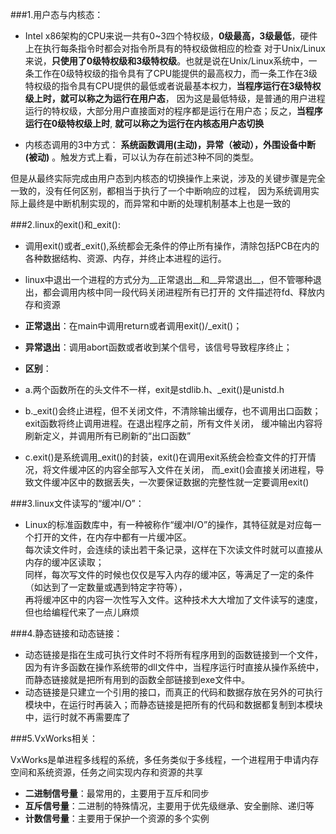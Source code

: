 ###1.用户态与内核态：
* Intel x86架构的CPU来说一共有0~3四个特权级，__0级最高，3级最低__，硬件上在执行每条指令时都会对指令所具有的特权级做相应的检查
  对于Unix/Linux来说，__只使用了0级特权级和3级特权级__。也就是说在Unix/Linux系统中，一条工作在0级特权级的指令具有了CPU能提供的最高权力，而一条工作在3级特权级的指令具有CPU提供的最低或者说最基本权力，__当程序运行在3级特权级上时，就可以称之为运行在用户态__，
  因为这是最低特级，是普通的用户进程运行的特权级，大部分用户直接面对的程序都是运行在用户态；反之，__当程序运行在0级特权级上时__,
  __就可以称之为运行在内核态用户态切换__

* 内核态调用的3中方式：
  __系统函数调用(主动)，异常（被动），外围设备中断(被动)__ 。触发方式上看，可以认为存在前述3种不同的类型。

>
但是从最终实际完成由用户态到内核态的切换操作上来说，涉及的关键步骤是完全一致的，没有任何区别，都相当于执行了一个中断响应的过程，
因为系统调用实际上最终是中断机制实现的，而异常和中断的处理机制基本上也是一致的

###2.linux的exit()和_exit():
* 调用exit()或者_exit(),系统都会无条件的停止所有操作，清除包括PCB在内的各种数据结构、资源、内存，并终止本进程的运行。
* linux中退出一个进程的方式分为__正常退出__和__异常退出__，但不管哪种退出，都会调用内核中同一段代码关闭进程所有已打开的
  文件描述符fd、释放内存和资源
* __正常退出__：在main中调用return或者调用exit()/_exit()；
* __异常退出__：调用abort函数或者收到某个信号，该信号导致程序终止；

* __区别__：
 * a.两个函数所在的头文件不一样，exit是stdlib.h、_exit()是unistd.h
 * b._exit()会终止进程，但不关闭文件，不清除输出缓存，也不调用出口函数；exit函数将终止调用进程。在退出程序之前，所有文件关闭，
    缓冲输出内容将刷新定义，并调用所有已刷新的“出口函数”
 * c.exit()是系统调用_exit()的封装，exit()在调用exit系统会检查文件的打开情况，将文件缓冲区的内容全部写入文件在关闭，
    而_exit()会直接关闭进程，导致文件缓冲区中的数据丢失，一次要保证数据的完整性就一定要调用exit()
  
###3.linux文件读写的“缓冲I/O”：
* Linux的标准函数库中，有一种被称作“缓冲I/O”的操作，其特征就是对应每一个打开的文件，在内存中都有一片缓冲区。  
  每次读文件时，会连续的读出若干条记录，这样在下次读文件时就可以直接从内存的缓冲区读取；   
  同样，每次写文件的时候也仅仅是写入内存的缓冲区，等满足了一定的条件（如达到了一定数量或遇到特定字符等），  
  再将缓冲区中的内容一次性写入文件。这种技术大大增加了文件读写的速度，但也给编程代来了一点儿麻烦    
  
###4.静态链接和动态链接：
>
  * 动态链接是指在生成可执行文件时不将所有程序用到的函数链接到一个文件，因为有许多函数在操作系统带的dll文件中，当程序运行时直接从操作系统中，而静态链接就是把所有用到的函数全部链接到exe文件中。
  * 动态链接是只建立一个引用的接口，而真正的代码和数据存放在另外的可执行模块中，在运行时再装入；而静态链接是把所有的代码和数据都复制到本模块中，运行时就不再需要库了

###5.VxWorks相关：
>
  VxWorks是单进程多线程的系统，多任务类似于多线程，一个进程用于申请内存空间和系统资源，任务之间实现内存和资源的共享
  * __二进制信号量__：最常用的，主要用于互斥和同步
  * __互斥信号量__：二进制的特殊情况，主要用于优先级继承、安全删除、递归等
  * __计数信号量__：主要用于保护一个资源的多个实例
